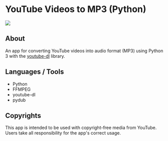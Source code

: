 # YouTube Videos to MP3 (Python)

<img src="https://img.shields.io/badge/python-3670A0?style=for-the-badge&logo=python&logoColor=ffdd54"/>

## About

An app for converting YouTube videos into audio format (MP3) using Python 3 with the [youtube-dl](https://github.com/ytdl-org/youtube-dl) library.

## Languages / Tools

- Python
- FFMPEG
- youtube-dl
- pydub

## Copyrights

This app is intended to be used with copyright-free media from YouTube. Users take all responsibility for the app's correct usage.
